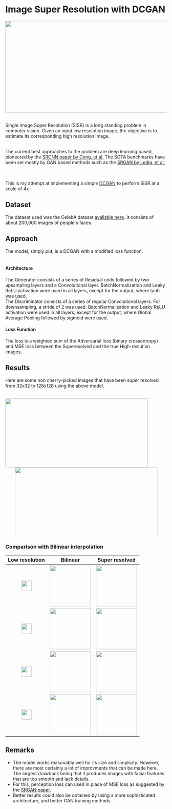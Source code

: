 # Image Super Resolution with DCGAN
<p align="center">
<img align = center width="594" height="286" src="https://github.com/metalmachine13/Machine-Learning-Portfolio/blob/master/Image%20Super%20Resolution%20with%20DCGAN/images/Results03.png"/>
</p>

<br/>
Single Image Super Resolution (SISR) is a long standing problem in computer vision. Given an input low resolution image, the objective is to estimate its corresponding high resolution image. <br/><br/>

The current best approaches to the problem are deep learning based, pioneered by the [SRCNN paper by Dong, et al.](https://arxiv.org/pdf/1501.00092.pdf) The SOTA benchmarks have been set mostly by GAN based methods such as the [SRGAN by Ledig, et al.](https://arxiv.org/pdf/1609.04802.pdf)

<br/><br/>
This is my attempt at implementing a simple [DCGAN](https://arxiv.org/pdf/1511.06434.pdf) to perform SISR at a scale of 4x.


## Dataset
The dataset used was the CelebA dataset [available here](https://www.kaggle.com/jessicali9530/celeba-dataset). It consists of about 200,000 images of people's faces.


## Approach
The model, simply put, is a DCGAN with a modified loss function. <br/><br/>

#### Architecture
The Generator consists of a series of Residual units followed by two upsampling layers and a Convolutional layer. BatchNormalization and Leaky ReLU activation were used in all layers, except for the output, where tanh was used.<br/>
The Discriminator consists of a series of regular Convolutional layers. For downsampling, a stride of 2 was used. BatchNormalization and Leaky ReLU activation were used in all layers, except for the output, where Global Average Pooling followed by sigmoid were used.

#### Loss Function
The loss is a weighted sum of the Adversarial loss (binary crossentropy) and MSE loss between the Superesolved and the true High-reslution images.

## Results
Here are some non cherry-picked images that have been super resolved from 32x32 to 128x128 using the above model.<br/><br/>
<p align="left">
<img align = left width="445" height="215" src="https://github.com/metalmachine13/Machine-Learning-Portfolio/blob/master/Image%20Super%20Resolution%20with%20DCGAN/images/Results01.png"/>
</p>
<p align="center">
<img align = center width="445" height="215" src="https://github.com/metalmachine13/Machine-Learning-Portfolio/blob/master/Image%20Super%20Resolution%20with%20DCGAN/images/Results02.png"/>
</p>

### Comparison with Bilinear interpolation
|Low resolution|Bilinear|Super resolved|
|---|---|---|
|<p align="center"><img align = center width="32" height="32" src="https://github.com/metalmachine13/Machine-Learning-Portfolio/blob/master/Image%20Super%20Resolution%20with%20DCGAN/images/LR08.png"/></p>|<img align = center width="128" height="128" src="https://github.com/metalmachine13/Machine-Learning-Portfolio/blob/master/Image%20Super%20Resolution%20with%20DCGAN/images/Bilinear08.png"/>|<img align = center width="128" height="128" src="https://github.com/metalmachine13/Machine-Learning-Portfolio/blob/master/Image%20Super%20Resolution%20with%20DCGAN/images/SR08.png"/>|
|<p align="center"><img align = center width="32" height="32" src="https://github.com/metalmachine13/Machine-Learning-Portfolio/blob/master/Image%20Super%20Resolution%20with%20DCGAN/images/LR02.png"/></p>|<img align = center width="128" height="128" src="https://github.com/metalmachine13/Machine-Learning-Portfolio/blob/master/Image%20Super%20Resolution%20with%20DCGAN/images/Bilinear02.png"/>|<img align = center width="128" height="128" src="https://github.com/metalmachine13/Machine-Learning-Portfolio/blob/master/Image%20Super%20Resolution%20with%20DCGAN/images/SR02.png"/>|
|<p align="center"><img align = center width="32" height="32" src="https://github.com/metalmachine13/Machine-Learning-Portfolio/blob/master/Image%20Super%20Resolution%20with%20DCGAN/images/LR04.png"/></p>|<img align = center width="128" height="128" src="https://github.com/metalmachine13/Machine-Learning-Portfolio/blob/master/Image%20Super%20Resolution%20with%20DCGAN/images/Bilinear04.png"/>|<img align = center width="128" height="128" src="https://github.com/metalmachine13/Machine-Learning-Portfolio/blob/master/Image%20Super%20Resolution%20with%20DCGAN/images/SR04.png"/>|
|<p align="center"><img align = center width="32" height="32" src="https://github.com/metalmachine13/Machine-Learning-Portfolio/blob/master/Image%20Super%20Resolution%20with%20DCGAN/images/LR01.png"/></p>|<img align = center width="128" height="128" src="https://github.com/metalmachine13/Machine-Learning-Portfolio/blob/master/Image%20Super%20Resolution%20with%20DCGAN/images/Bilinear01.png"/>|<img align = center width="128" height="128" src="https://github.com/metalmachine13/Machine-Learning-Portfolio/blob/master/Image%20Super%20Resolution%20with%20DCGAN/images/SR01.png"/>|

## Remarks
- The model works reasonably well for its size and simplicity. However, there are most certainly a lot of improvments that can be made here. The largest drawback being that it produces images with facial features that are too smooth and lack details. 
- For this, perception loss can used in place of MSE loss as suggested by the [SRGAN paper](https://arxiv.org/pdf/1609.04802.pdf).
- Better results could also be obtained by using a more sophisticated architecture, and better GAN training methods.
<br/><br/>
